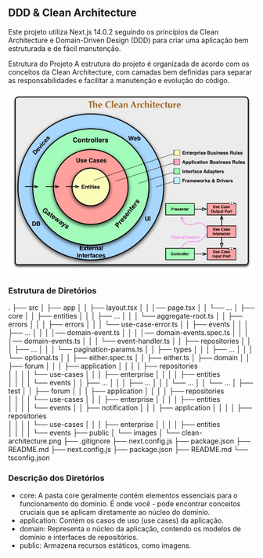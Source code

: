 ## DDD & Clean Architecture

Este projeto utiliza Next.js 14.0.2 seguindo os princípios da Clean Architecture e Domain-Driven Design (DDD) para criar uma aplicação bem estruturada e de fácil manutenção.

Estrutura do Projeto
A estrutura do projeto é organizada de acordo com os conceitos da Clean Architecture, com camadas bem definidas para separar as responsabilidades e facilitar a manutenção e evolução do código.

![alt text](/public/the-clean-architecture.jpg)

### Estrutura de Diretórios

.
├── src
│ ├── app
│ │ ├── layout.tsx
│ │ │── page.tsx
│ │ └── ...
│ ├── core
│ │ ├── entities
│ │ │ ├── ...
│ │ │ └── aggregate-root.ts
│ │ ├── errors
│ │ │ ├── errors
│ │ │ └── use-case-error.ts
│ │ ├── events
│ │ │ ├── ...
│ │ │ │── domain-event.ts
│ │ │ │── domain-events.spec.ts
│ │ │ │── domain-events.ts
│ │ │ └── event-handler.ts
│ │ ├── repositories
│ │ │ ├── ...
│ │ │ └── pagination-params.ts
│ │ ├── types
│ │ │ ├── ...
│ │ │ └── optional.ts
│ │ ├── either.spec.ts
│ │ ├── either.ts
│ ├── domain
│ │ ├── forum
│ │ │ ├── application
│ │ │ │ ├── repositories  
│ │ │ │ └── use-cases
│ │ │ ├── enterprise
│ │ │ │ ├── entities  
│ │ │ │ └── events
│ │ ├── ...
│ │ │ ├── ...
│ │ │ └── ...
│ │ └── ...
│ ├── test
│ │ ├── forum
│ │ │ ├── application
│ │ │ │ ├── repositories  
│ │ │ │ └── use-cases
│ │ │ ├── enterprise
│ │ │ │ ├── entities  
│ │ │ │ └── events
│ │ ├── notification
│ │ │ ├── application
│ │ │ │ ├── repositories  
│ │ │ │ └── use-cases
│ │ │ ├── enterprise
│ │ │ │ ├── entities  
│ │ │ │ └── events
├── public
│ └── images
│ └── clean-architecture.png
├── .gitignore
├── next.config.js
├── package.json
├── README.md
├── next.config.js
├── package.json
├── README.md
└── tsconfig.json

### Descrição dos Diretórios

- core: A pasta core geralmente contém elementos essenciais para o funcionamento do domínio. É onde você - pode encontrar conceitos cruciais que se aplicam diretamente ao núcleo do domínio.
- application: Contém os casos de uso (use cases) da aplicação.
- domain: Representa o núcleo da aplicação, contendo os modelos de domínio e interfaces de repositórios.
- public: Armazena recursos estáticos, como imagens.
